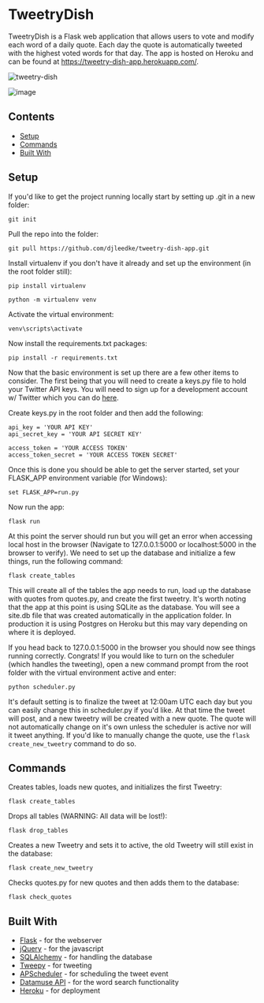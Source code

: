 

# TweetryDish

TweetryDish is a Flask web application that allows users to vote and modify each word of a daily quote. 
Each day the quote is automatically tweeted with the highest voted words for that day.  The app is hosted on
Heroku and can be found at https://tweetry-dish-app.herokuapp.com/.

![tweetry-dish](https://user-images.githubusercontent.com/33850990/88748945-e2569700-d117-11ea-8278-4c2492034b2a.gif)

![image](https://user-images.githubusercontent.com/33850990/88752271-200aee00-d11f-11ea-9f02-e802a0acb822.png)

## Contents

- [Setup](#setup)
- [Commands](#commands)
- [Built With](#built-with)

## Setup

If you'd like to get the project running locally start by setting up .git in a new folder:
```
git init
```

Pull the repo into the folder:
```
git pull https://github.com/djleedke/tweetry-dish-app.git
```

Install virtualenv if you don't have it already and set up the environment (in the root folder still): 
```
pip install virtualenv
```
```
python -m virtualenv venv
```

Activate the virtual environment:
```
venv\scripts\activate
```

Now install the requirements.txt packages:
```
pip install -r requirements.txt
```

Now that the basic environment is set up there are a few other items to consider. The first being that you will need to create a keys.py file
to hold your Twitter API keys.  You will need to sign up for a development account w/ Twitter which you can do [here](https://developer.twitter.com/en).  

Create keys.py in the root folder and then add the following:
```
api_key = 'YOUR API KEY'
api_secret_key = 'YOUR API SECRET KEY'

access_token = 'YOUR ACCESS TOKEN'
access_token_secret = 'YOUR ACCESS TOKEN SECRET'
```

Once this is done you should be able to get the server started, set your FLASK_APP environment variable (for Windows):
```
set FLASK_APP=run.py
```
Now run the app:
```
flask run
```

At this point the server should run but you will get an error when accessing local host in the browser (Navigate to 127.0.0.1:5000 or localhost:5000 in the browser to verify). 
We need to set up the database and initialize a few things, run the following command:
```
flask create_tables
```
This will create all of the tables the app needs to run, load up the database with quotes from quotes.py, and create the first tweetry.  It's worth noting that 
the app at this point is using SQLite as the database. You will see a site.db file that was created automatically in the application folder.  In production it is using
Postgres on Heroku but this may vary depending on where it is deployed.

If you head back to 127.0.0.1:5000 in the browser you should now see things running correctly.  Congrats!  If you would like to turn on the scheduler (which handles the tweeting), open a new command prompt from the root folder with the virtual environment active and enter:
```
python scheduler.py
```
It's default setting is to finalize the tweet at 12:00am UTC each day but you can easily change this in scheduler.py if you'd like.  At that time the tweet will post, and a new tweetry will be created with a new quote.  The quote will not automatically change on it's own unless the scheduler is active nor will it tweet anything.  If you'd like to manually change the quote, use the `flask create_new_tweetry` command to do so.  


## Commands

Creates tables, loads new quotes, and initializes the first Tweetry:
```
flask create_tables
```

Drops all tables (WARNING: All data will be lost!):
```
flask drop_tables
```

Creates a new Tweetry and sets it to active, the old Tweetry will still exist in the database:
```
flask create_new_tweetry
```

Checks quotes.py for new quotes and then adds them to the database:
```
flask check_quotes
```

## Built With

- [Flask](https://flask.palletsprojects.com/en/1.1.x/) - for the webserver
- [jQuery](https://jquery.com/) - for the javascript
- [SQLAlchemy](https://www.sqlalchemy.org/) - for handling the database
- [Tweepy](http://docs.tweepy.org/en/latest/) - for tweeting
- [APScheduler](https://apscheduler.readthedocs.io/en/stable/) - for scheduling the tweet event
- [Datamuse API](https://www.datamuse.com/api/) - for the word search functionality
- [Heroku](https://dashboard.heroku.com/) - for deployment


